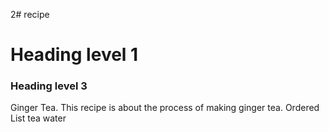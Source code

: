 2# recipe
<h1>Heading level 1</h1>
<h3>Heading level 3</h3>
Ginger Tea.
This recipe is about the process of making ginger tea.
Ordered List
tea
water